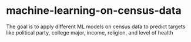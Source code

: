 # machine-learning-on-census-data
The goal is to apply different ML models on census data to predict targets like political party, college major, income, religion, and level of health
